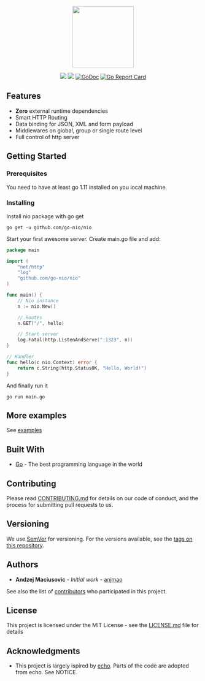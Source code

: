 <p align="center">
<img src="https://raw.githubusercontent.com/go-nio/nio/master/nio-logo.png" width="160" />
</p>

<div align="center">
    
![](https://img.shields.io/travis/go-nio/nio.svg) ![](https://img.shields.io/codecov/c/github/go-nio/nio.svg) [![GoDoc](https://godoc.org/github.com/go-nio/nio?status.svg)](http://godoc.org/github.com/go-nio/nio) [![Go Report Card](https://goreportcard.com/badge/github.com/go-nio/nio)](https://goreportcard.com/report/github.com/go-nio/nio)

</div>

## Features

* <b>Zero</b> external runtime dependencies
* Smart HTTP Routing
* Data binding for JSON, XML and form payload
* Middlewares on global, group or single route level
* Full control of http server

## Getting Started

### Prerequisites

You need to have at least go 1.11 installed on you local machine.

### Installing

Install nio package with go get

```
go get -u github.com/go-nio/nio
```

Start your first awesome server. Create main.go file and add:
```go
package main

import (
    "net/http"
    "log"
    "github.com/go-nio/nio"
)

func main() {
	// Nio instance
	n := nio.New()

	// Routes
	n.GET("/", hello)

	// Start server
	log.Fatal(http.ListenAndServe(":1323", n))
}

// Handler
func hello(c nio.Context) error {
	return c.String(http.StatusOK, "Hello, World!")
}
```

And finally run it

```
go run main.go
```

## More examples

See [examples](https://github.com/go-nio/nio/tree/master/examples)

## Built With

* [Go](https://www.golang.org/) - The best programming language in the world

## Contributing

Please read [CONTRIBUTING.md](https://github.com/go-nio/nio/CONTRIBUTING.md) for details on our code of conduct, and the process for submitting pull requests to us.

## Versioning

We use [SemVer](http://semver.org/) for versioning. For the versions available, see the [tags on this repository](https://github.com/go-nio/nio/tags). 

## Authors

* **Andzej Maciusovic** - *Initial work* - [anjmao](https://github.com/anjmao)

See also the list of [contributors](https://github.com/go-nio/nio/contributors) who participated in this project.

## License

This project is licensed under the MIT License - see the [LICENSE.md](LICENSE) file for details

## Acknowledgments

* This project is largely ispired by [echo](https://echo.labstack.com/). Parts of the code are adopted from echo. See NOTICE. 
